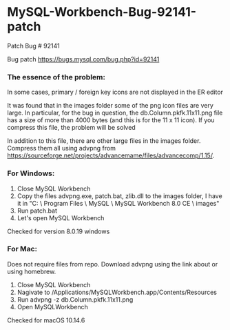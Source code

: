 # MySQL-Workbench-Bug-92141-patch
Patch Bug # 92141

Bug patch https://bugs.mysql.com/bug.php?id=92141

### The essence of the problem:

In some cases, primary / foreign key icons are not displayed in the ER editor

It was found that in the images folder some of the png icon files are very large. In particular, for the bug in question, the db.Column.pkfk.11x11.png file has a size of more than 4000 bytes (and this is for the 11 x 11 icon). If you compress this file, the problem will be solved

In addition to this file, there are other large files in the images folder. Compress them all using advpng from https://sourceforge.net/projects/advancemame/files/advancecomp/1.15/.

### For Windows:

1. Close MySQL Workbench
2. Copy the files advpng.exe, patch.bat, zlib.dll to the images folder, I have it in "C: \ Program Files \ MySQL \ MySQL Workbench 8.0 CE \ images"
3. Run patch.bat
4. Let's open MySQL Workbench

Checked for version 8.0.19 windows

### For Mac:
Does not require files from repo. Download advpng using the link about or using homebrew.
1. Close MySQL Workbench
2. Nagivate to /Applications/MySQLWorkbench.app/Contents/Resources
3. Run advpng -z db.Column.pkfk.11x11.png
4. Open MySQLWorkbench

Checked for macOS 10.14.6
